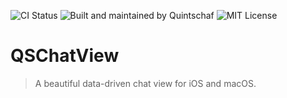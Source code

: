 ![CI Status](https://flat.badgen.net/github/checks/quintschaf/qschatview/main)
![Built and maintained by Quintschaf](https://flat.badgen.net/badge/Built%20and%20maintained%20by/Quintschaf/cyan?icon=https://quintschaf.com/assets/logo.svg)
![MIT License](https://flat.badgen.net/github/license/quintschaf/qschatview)

# QSChatView
> A beautiful data-driven chat view for iOS and macOS.

